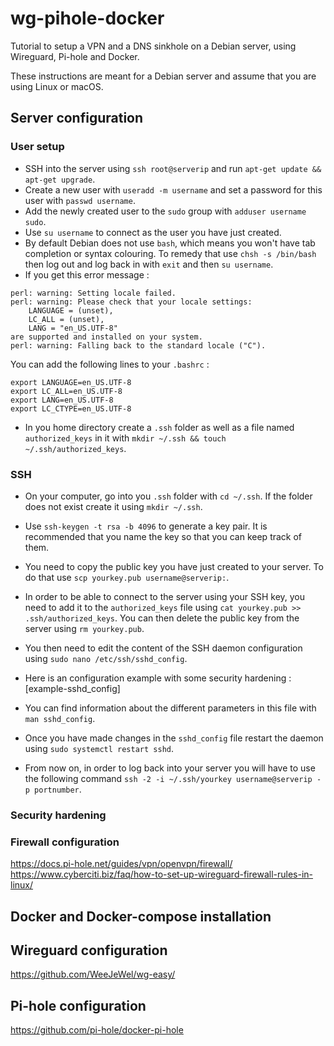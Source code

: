 # wg-pihole-docker
 Tutorial to setup a VPN and a DNS sinkhole on a Debian server, using Wireguard, Pi-hole and Docker.

 These instructions are meant for a Debian server and assume that you are using Linux or macOS.

## Server configuration

### User setup

- SSH into the server using `ssh root@serverip` and run `apt-get update && apt-get upgrade`.
- Create a new user with `useradd -m username` and set a password for this user with `passwd username`.
- Add the newly created user to the `sudo` group with `adduser username sudo`.
- Use `su username` to connect as the user you have just created.
- By default Debian does not use `bash`, which means you won't have tab completion or syntax colouring. To remedy that use `chsh -s /bin/bash` then log out and log back in with `exit` and then `su username`.
- If you get this error message :

```
perl: warning: Setting locale failed.
perl: warning: Please check that your locale settings:
    LANGUAGE = (unset),
    LC_ALL = (unset),
    LANG = "en_US.UTF-8"
are supported and installed on your system.
perl: warning: Falling back to the standard locale ("C").
```

You can add the following lines to your `.bashrc` :

```
export LANGUAGE=en_US.UTF-8
export LC_ALL=en_US.UTF-8
export LANG=en_US.UTF-8
export LC_CTYPE=en_US.UTF-8
```

- In you home directory create a `.ssh` folder as well as a file named `authorized_keys` in it with `mkdir ~/.ssh && touch ~/.ssh/authorized_keys`.

### SSH

- On your computer, go into you `.ssh` folder with `cd ~/.ssh`. If the folder does not exist create it using `mkdir ~/.ssh`.
- Use `ssh-keygen -t rsa -b 4096` to generate a key pair. It is recommended that you name the key so that you can keep track of them.
- You need to copy the public key you have just created to your server. To do that use `scp yourkey.pub username@serverip:`.
- In order to be able to connect to the server using your SSH key, you need to add it to the `authorized_keys` file using `cat yourkey.pub >> .ssh/authorized_keys`. You can then delete the public key from the server using `rm yourkey.pub`.
- You then need to edit the content of the SSH daemon configuration using `sudo nano /etc/ssh/sshd_config`.
- Here is an configuration example with some security hardening : [example-sshd_config]

- You can find information about the different parameters in this file with `man sshd_config`.
- Once you have made changes in the `sshd_config` file restart the daemon using `sudo systemctl restart sshd`.
- From now on, in order to log back into your server you will have to use the following command `ssh -2 -i ~/.ssh/yourkey username@serverip -p portnumber`.

### Security hardening

### Firewall configuration

https://docs.pi-hole.net/guides/vpn/openvpn/firewall/
https://www.cyberciti.biz/faq/how-to-set-up-wireguard-firewall-rules-in-linux/

## Docker and Docker-compose installation

## Wireguard configuration

https://github.com/WeeJeWel/wg-easy/

## Pi-hole configuration

https://github.com/pi-hole/docker-pi-hole
